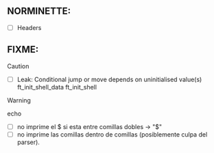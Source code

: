 
## NORMINETTE:

- [ ] Headers

## FIXME:

> [!CAUTION]
> - [ ] Leak: 
> Conditional jump or move depends on uninitialised value(s)
> ft_init_shell_data 
> ft_init_shell


> [!WARNING]
> echo 
>   - [ ] no imprime el $ si esta entre comillas dobles -> "$"
>   - [ ] no imprime las comillas dentro de comillas (posiblemente culpa del parser). 

